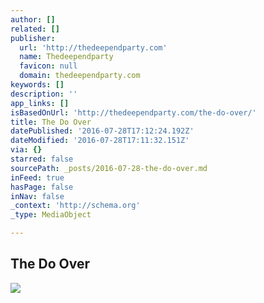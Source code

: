 ```yaml
---
author: []
related: []
publisher:
  url: 'http://thedeependparty.com'
  name: Thedeependparty
  favicon: null
  domain: thedeependparty.com
keywords: []
description: ''
app_links: []
isBasedOnUrl: 'http://thedeependparty.com/the-do-over/'
title: The Do Over
datePublished: '2016-07-28T17:12:24.192Z'
dateModified: '2016-07-28T17:11:32.151Z'
via: {}
starred: false
sourcePath: _posts/2016-07-28-the-do-over.md
inFeed: true
hasPage: false
inNav: false
_context: 'http://schema.org'
_type: MediaObject

---
```

<article style=""><h1>The Do Over</h1><img src="http://thedeependparty.com/wp-content/uploads/2016/07/doover-0325-1200x801.jpg" /></article>